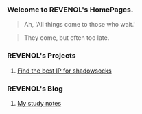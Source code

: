 ### Welcome to REVENOL's HomePages.
>Ah, 'All things come to those who wait.'

>They come, but often too late.

### REVENOL's Projects
1. [Find the best IP for shadowsocks](./Shadowsocks-IPScan)


### REVENOL's Blog
1. [My study notes](./notes)
